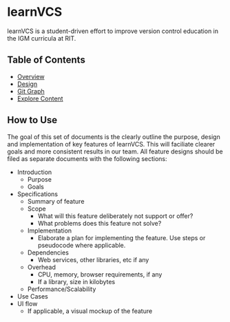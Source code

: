 learnVCS
=============

learnVCS is a student-driven effort to improve version control education in the IGM curricula at RIT. 

Table of Contents
-----------------
* [Overview](overview.md)
* [Design](designs.md)
* [Git Graph](gitgraph.md)
* [Explore Content](content-explore.md)

How to Use
-----------
The goal of this set of documents is the clearly outline the purpose, design and implementation of key features of learnVCS. This will faciliate clearer goals and more consistent results in our team. All feature designs should be filed as separate documents with the following sections: 

* Introduction
  * Purpose
  * Goals
* Specifications
  * Summary of feature
  * Scope
    * What will this feature deliberately not support or offer?
    * What problems does this feature not solve?
  * Implementation
    * Elaborate a plan for implementing the feature. Use steps or pseudocode where applicable.
  * Dependencies
    * Web services, other libraries, etc if any
  * Overhead
    * CPU, memory, browser requirements, if any
    * If a library, size in kilobytes
  * Performance/Scalability
* Use Cases
* UI flow
  * If applicable, a visual mockup of the feature
